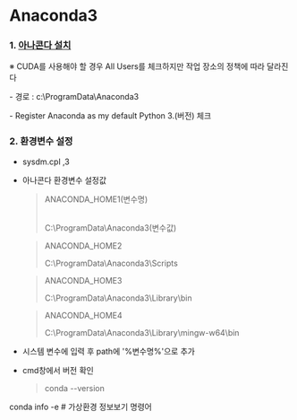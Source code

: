 # Anaconda3
### 1. <a href="https://www.anaconda.com/products/distribution#download-section">아나콘다 설치</a>
<div> ※ CUDA를 사용해야 할 경우 All Users를 체크하지만 작업 장소의 정책에 따라 달라진다</div>
<p>- 경로 : c:\ProgramData\Anaconda3</p>
<div>- Register Anaconda as my default Python 3.(버전) 체크</div>

### 2. 환경변수 설정
- sysdm.cpl ,3
- 아나콘다 환경변수 설정값
    > ANACONDA_HOME1(변수명)<p>  
       C:\ProgramData\Anaconda3(변수값)

    > ANACONDA_HOME2<p> 
       C:\ProgramData\Anaconda3\Scripts

    > ANACONDA_HOME3<p> 
       C:\\ProgramData\Anaconda3\Library\bin

    > ANACONDA_HOME4<p> 
      C:\ProgramData\Anaconda3\Library\mingw-w64\bin
- 시스템 변수에 입력 후 path에 '%변수명%'으로 추가
- cmd창에서 버전 확인
    > conda --version

conda info -e # 가상환경 정보보기 명령어 